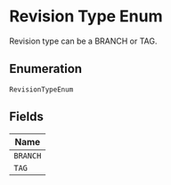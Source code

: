 
# Revision Type Enum

Revision type can be a BRANCH or TAG.

## Enumeration

`RevisionTypeEnum`

## Fields

| Name |
|  --- |
| `BRANCH` |
| `TAG` |

